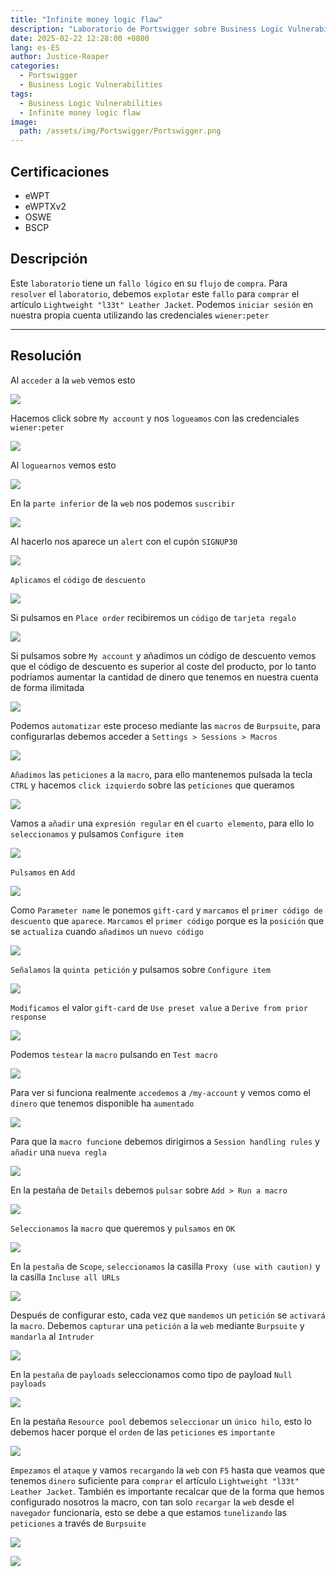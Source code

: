 ```yaml
---
title: "Infinite money logic flaw"
description: "Laboratorio de Portswigger sobre Business Logic Vulnerabilities"
date: 2025-02-22 12:28:00 +0800
lang: es-ES
author: Justice-Reaper
categories:
  - Portswigger
  - Business Logic Vulnerabilities
tags:
  - Business Logic Vulnerabilities
  - Infinite money logic flaw
image:
  path: /assets/img/Portswigger/Portswigger.png
---
```


## Certificaciones

- eWPT
- eWPTXv2
- OSWE
- BSCP
  
## Descripción

Este `laboratorio` tiene un `fallo lógico` en su `flujo` de `compra`. Para `resolver` el `laboratorio`, debemos `explotar` este `fallo` para `comprar` el artículo `Lightweight "l33t" Leather Jacket`. Podemos `iniciar sesión` en nuestra propia cuenta utilizando las credenciales `wiener:peter`

---

## Resolución

Al `acceder` a la `web` vemos esto

![](/assets/img/Business-Logic-Vulnerabilities-Lab-10/image_1.png)

Hacemos click sobre `My account` y nos `logueamos` con las credenciales `wiener:peter`

![](/assets/img/Business-Logic-Vulnerabilities-Lab-10/image_2.png)

Al `loguearnos` vemos esto

![](/assets/img/Business-Logic-Vulnerabilities-Lab-10/image_3.png)

En la `parte inferior` de la `web` nos podemos `suscribir`

![](/assets/img/Business-Logic-Vulnerabilities-Lab-10/image_4.png)

Al hacerlo nos aparece un `alert` con el cupón `SIGNUP30`

![](/assets/img/Business-Logic-Vulnerabilities-Lab-10/image_5.png)

`Aplicamos` el `código` de `descuento`

![](/assets/img/Business-Logic-Vulnerabilities-Lab-10/image_6.png)

Si pulsamos en `Place order` recibiremos un `código` de `tarjeta regalo`

![](/assets/img/Business-Logic-Vulnerabilities-Lab-10/image_7.png)

Si pulsamos sobre `My account` y añadimos un código de descuento vemos que el código de descuento es superior al coste del producto, por lo tanto podríamos aumentar la cantidad de dinero que tenemos en nuestra cuenta de forma ilimitada

![](/assets/img/Business-Logic-Vulnerabilities-Lab-10/image_8.png)

Podemos `automatizar` este proceso mediante las `macros` de `Burpsuite`, para configurarlas debemos acceder a `Settings > Sessions > Macros`

![](/assets/img/Business-Logic-Vulnerabilities-Lab-10/image_9.png)

`Añadimos` las `peticiones` a la `macro`, para ello mantenemos pulsada la tecla `CTRL` y hacemos `click izquierdo` sobre las `peticiones` que queramos

![](/assets/img/Business-Logic-Vulnerabilities-Lab-10/image_10.png)

Vamos a `añadir` una `expresión regular` en el `cuarto elemento`, para ello lo `seleccionamos` y pulsamos `Configure item`

![](/assets/img/Business-Logic-Vulnerabilities-Lab-10/image_11.png)

`Pulsamos` en `Add`

![](/assets/img/Business-Logic-Vulnerabilities-Lab-10/image_12.png)

Como `Parameter name` le ponemos `gift-card` y `marcamos` el `primer código de descuento` que `aparece`. `Marcamos` el `primer código` porque es la `posición` que se `actualiza` cuando `añadimos` un `nuevo código`

![](/assets/img/Business-Logic-Vulnerabilities-Lab-10/image_13.png)

`Señalamos` la `quinta petición` y pulsamos sobre `Configure item`

![](/assets/img/Business-Logic-Vulnerabilities-Lab-10/image_14.png)

`Modificamos` el valor `gift-card` de `Use preset value` a `Derive from prior response`

![](/assets/img/Business-Logic-Vulnerabilities-Lab-10/image_15.png)

Podemos `testear` la `macro` pulsando en `Test macro`

![](/assets/img/Business-Logic-Vulnerabilities-Lab-10/image_16.png)

Para ver si funciona realmente `accedemos` a `/my-account` y vemos como el `dinero` que tenemos disponible ha `aumentado`

![](/assets/img/Business-Logic-Vulnerabilities-Lab-10/image_17.png)

Para que la `macro funcione` debemos dirigirnos a `Session handling rules` y `añadir` una `nueva regla`

![](/assets/img/Business-Logic-Vulnerabilities-Lab-10/image_18.png)

En la pestaña de `Details` debemos `pulsar` sobre `Add > Run a macro`

![](/assets/img/Business-Logic-Vulnerabilities-Lab-10/image_19.png)

`Seleccionamos` la `macro` que queremos y `pulsamos` en `OK`

![](/assets/img/Business-Logic-Vulnerabilities-Lab-10/image_20.png)

En la `pestaña` de `Scope`, `seleccionamos` la casilla `Proxy (use with caution)` y la casilla `Incluse all URLs`

![](/assets/img/Business-Logic-Vulnerabilities-Lab-10/image_21.png)

Después de configurar esto, cada vez que `mandemos` un `petición` se `activará` la `macro`. Debemos `capturar` una `petición` a la `web` mediante `Burpsuite` y `mandarla` al `Intruder`

![](/assets/img/Business-Logic-Vulnerabilities-Lab-10/image_22.png)

En la `pestaña` de `payloads` seleccionamos como tipo de payload `Null payloads`

![](/assets/img/Business-Logic-Vulnerabilities-Lab-10/image_23.png)

En la pestaña `Resource pool` debemos `seleccionar` un `único hilo`, esto lo debemos hacer porque el `orden` de las `peticiones` es `importante`

![](/assets/img/Business-Logic-Vulnerabilities-Lab-10/image_24.png)

`Empezamos` el `ataque` y vamos `recargando` la `web` con `F5` hasta que veamos que tenemos `dinero` suficiente para `comprar` el artículo `Lightweight "l33t" Leather Jacket`. También es importante recalcar que de la forma que hemos configurado nosotros la macro, con tan solo `recargar` la `web` desde el `navegador` funcionaría, esto se debe a que estamos `tunelizando` las `peticiones` a través de `Burpsuite`

![](/assets/img/Business-Logic-Vulnerabilities-Lab-10/image_25.png)

![](/assets/img/Business-Logic-Vulnerabilities-Lab-10/image_26.png)
